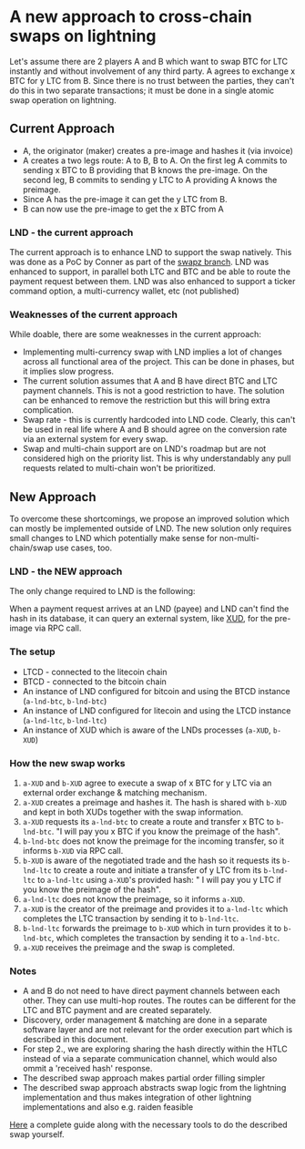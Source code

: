 # A new approach to cross-chain swaps on lightning

Let's assume there are 2 players A and B which want to swap BTC for LTC instantly and without involvement of any third party. A agrees to exchange x BTC for y LTC from B. Since there is no trust between the parties, they can't do this in two separate transactions; it must be done in a single atomic swap operation on lightning.

## Current Approach

* A, the originator (maker) creates a pre-image and hashes it (via invoice)
* A creates a two legs route: A to B, B to A. On the first leg A commits to sending x BTC to B providing that B knows the pre-image. On the second leg, B commits to sending y LTC to A providing A knows the preimage.
* Since A has the pre-image it can get the y LTC from B.
* B can now use the pre-image to get the x BTC from A

### LND - the current approach
The current approach is to enhance LND to support the swap natively. This was done as a PoC by Conner as part of the [swapz branch](https://github.com/ExchangeUnion/lnd-swap/tree/swapz).
LND was enhanced to support, in parallel both LTC and BTC and be able to route the payment request between them. 
LND was also enhanced to support a ticker command option, a multi-currency wallet, etc (not published)

### Weaknesses of the current approach
While doable, there are some weaknesses in the current approach:
* Implementing multi-currency swap with LND implies a lot of changes across all functional area of the project. This can be done in phases, but it implies slow progress.
* The current solution assumes that A and B have direct BTC and LTC payment channels. This is not a good restriction to have. The solution can be enhanced to remove the restriction but this will bring extra complication.
* Swap rate - this is currently hardcoded into LND code. Clearly, this can't be used in real life where A and B should agree on the conversion rate via an external system for every swap.
* Swap and multi-chain support are on LND's roadmap but are not considered high on the priority list. This is why understandably any pull requests related to multi-chain won't be prioritized. 

## New Approach
To overcome these shortcomings, we propose an improved solution which can mostly be implemented outside of LND. The new solution only requires small changes to LND which potentially make sense for non-multi-chain/swap use cases, too.

### LND - the NEW approach
The only change required to LND is the following:

When a payment request arrives at an LND (payee) and LND can't find the hash in its database, it can query an external system, like [XUD](https://github.com/ExchangeUnion/xud/), for the pre-image via RPC call.

### The setup
* LTCD - connected to the litecoin chain
* BTCD - connected to the bitcoin chain
* An instance of LND configured for bitcoin and using the BTCD instance (`a-lnd-btc`, `b-lnd-btc`)
* An instance of LND configured for litecoin and using the LTCD instance  (`a-lnd-ltc`, `b-lnd-ltc`)
* An instance of XUD which is aware of the LNDs processes (`a-XUD`, `b-XUD`)

### How the new swap works
1. `a-XUD` and `b-XUD` agree to execute a swap of x BTC for y LTC via an external order exchange & matching mechanism.
2. `a-XUD` creates a preimage and hashes it. The hash is shared with `b-XUD` and kept in both XUDs together with the swap information.
3. `a-XUD` requests its `a-lnd-btc` to create a route and transfer x BTC to `b-lnd-btc`. "I will pay you x BTC if you know the preimage of the hash".
4. `b-lnd-btc` does not know the preimage for the incoming transfer, so it informs `b-XUD` via RPC call.
5. `b-XUD` is aware of the negotiated trade and the hash so it requests its `b-lnd-ltc` to create a route and initiate a transfer of y LTC from its `b-lnd-ltc` to `a-lnd-ltc` using `a-XUD`'s provided hash: " I will pay you y LTC if you know the preimage of the hash".
6. `a-lnd-ltc` does not know the preimage, so it informs `a-XUD`.
7. `a-XUD` is the creator of the preimage and provides it to `a-lnd-ltc` which completes the LTC transaction by sending it to `b-lnd-ltc`.
8. `b-lnd-ltc` forwards the preimage to `b-XUD` which in turn provides it to `b-lnd-btc`, which completes the transaction by sending it to `a-lnd-btc`.
9. `a-XUD` receives the preimage and the swap is completed.

### Notes
- A and B do not need to have direct payment channels between each other. They can use multi-hop routes. The routes can be different for the LTC and BTC payment and are created separately.
- Discovery, order management & matching are done in a separate software layer and are not relevant for the order execution part which is described in this document.
- For step 2., we are exploring sharing the hash directly within the HTLC instead of via a separate communication channel, which would also ommit a 'received hash' response.
- The described swap approach makes partial order filling simpler
- The described swap approach abstracts swap logic from the lightning implementation and thus makes integration of other lightning implementations and also e.g. raiden feasible

[Here](/README.md) a complete guide along with the necessary tools to do the described swap yourself.
